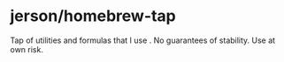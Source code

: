 # jerson/homebrew-tap

Tap of utilities and formulas that I use
.
No guarantees of stability. Use at own risk.
